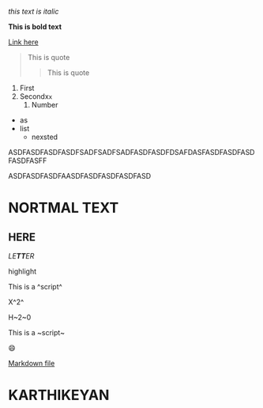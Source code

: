 

*this text is italic*

**This is bold text**

[Link here](http://www.google.com)

> This is quote
>
> > This is quote
>

1. First
2. Secondx`x`
   1. Number

* as
* list
    * nexsted

ASDFASDFASDFASDFSADFSADFSADFASDFASDFDSAFDASFASDFASDFASDFASDFASFF




ASDFASDFASDFAASDFASDFASDFASDFASD

# NORTMAL TEXT  
## HERE

*LE**TT**ER*

<mak>highlight</mark>

This is a ^script^

X^2^

H~2~0

This is a ~script~

:smile:


[Markdown file](https://github.com/karthikmkrishnan1967/MarkdownFiles/blob/main/Firstfile.md)

# KARTHIKEYAN

